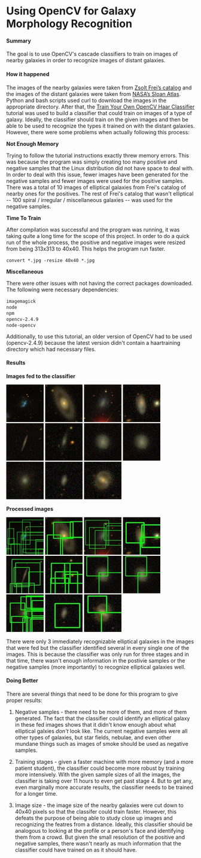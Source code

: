 # Using OpenCV for Galaxy Morphology Recognition 

#### Summary
The goal is to use OpenCV's cascade classifiers to train on images of nearby galaxies in order to  recognize images of distant galaxies. 

#### How it happened
The images of the nearby galaxies were taken from [Zsolt Frei’s catalog](http://www.zsolt-frei.net/catalog.htm) and the images of the distant galaxies were taken from [NASA’s Sloan Atlas](http://www.nsatlas.org/). Python and bash scripts used curl to download the images in the appropriate directory. After that, the [Train Your Own OpenCV Haar Classifier](http://coding-robin.de/2013/07/22/train-your-own-opencv-haar-classifier.html) tutorial was used to build a classifier that could train on images of a type of galaxy. Ideally, the classifier should train on the given images and then be able to be used to recognize the types it trained on with the distant galaxies. However, there were some problems when actually following this process:

**Not Enough Memory**

Trying to follow the tutorial instructions exactly threw memory errors. This was because the program was simply creating too many positive and negative samples that the Linux distribution did not have space to deal with. In order to deal with this issue, fewer images have been generated for the negative samples and fewer images were used for the positive samples. There was a total of 10 images of elliptical galaxies from Frei's catalog of nearby ones for the positives. The rest of Frei's catalog that wasn't elliptical -- 100 spiral / irregular / miscellaneous galaxies -- was used for the negative samples. 


**Time To Train**

After compilation was successful and the program was running, it was taking quite a long time for the scope of this project. In order to do a quick run of the whole process, the positive and negative images were resized from being 313x313 to 40x40. This helps the program run faster. 

```shell
convert *.jpg -resize 40x40 *.jpg 
```
**Miscellaneous**

There were other issues with not having the correct packages downloaded. The following were necessary dependencies:
```
imagemagick
node
npm
opencv-2.4.9
node-opencv
``` 

Additionally, to use this tutorial, an older version of OpenCV had to be used (opencv-2.4.9) because the latest version didn't contain a haartraining directory which had necessary files. 

#### Results

**Images fed to the classifier**

![](/classifier/J094401.87-003832.1-irg.cutout.jpg)
![](/classifier/J094651.40-010228.5-irg.cutout.jpg)
![](/classifier/J094446.23-004118.2-irg.cutout.jpg)
![](/classifier/J094700.41-002430.2-irg.cutout.jpg)
![](/classifier/J094622.67-000759.3-irg.cutout.jpg)
![](/classifier/J094725.62-001626.6-irg.cutout.jpg)
![](/classifier/J094628.56-002603.4-irg.cutout.jpg)
![](/classifier/J094628.56-002603.4-irg.cutout.jpg)
![](/classifier/J094842.33-002114.4-irg.cutout.jpg)
![](/classifier/J094631.60-005917.7-irg.cutout.jpg)
![](/classifier/J094919.08+000144.0-irg.cutout.jpg)

**Processed images**

![](/classifier/J094401.87-003832.1-irg.cutoutprocessed.jpg)
![](/classifier/J094651.40-010228.5-irg.cutoutprocessed.jpg)
![](/classifier/J094446.23-004118.2-irg.cutoutprocessed.jpg)
![](/classifier/J094700.41-002430.2-irg.cutoutprocessed.jpg)
![](/classifier/J094622.67-000759.3-irg.cutoutprocessed.jpg)
![](/classifier/J094725.62-001626.6-irg.cutoutprocessed.jpg)
![](/classifier/J094628.56-002603.4-irg.cutoutprocessed.jpg)
![](/classifier/J094628.56-002603.4-irg.cutoutprocessed.jpg)
![](/classifier/J094842.33-002114.4-irg.cutoutprocessed.jpg)
![](/classifier/J094631.60-005917.7-irg.cutoutprocessed.jpg)
![](/classifier/J094919.08+000144.0-irg.cutoutprocessed.jpg)

There were only 3 immediately recognizable elliptical galaxies in the images that were fed but the classifier identified several in every single one of the images. This is because the classifier was only run for three stages and in that time, there wasn't enough information in the postivie samples or the negative samples (more importantly) to recognize elliptical galaxies well.

#### Doing Better

There are several things that need to be done for this program to give proper results:

1. Negative samples - there need to be more of them, and more of them generated. The fact that the classifier could identify an elliptical galaxy in these fed images shows that it didn't know enough about what elliptical galxies *don't* look like. The current negative samples were all other types of galaxies, but star fields, nebulae, and even other mundane things such as images of smoke should be used as negative samples. 

1. Training stages - given a faster machine with more memory (and a more patient student), the classifier could become more robust by training more intensively. With the given sample sizes of all the images, the classifier is taking over 11 hours to even get past stage 4. But to get any, even marginally more accurate results, the classifier needs to be trained for a longer time.

1. Image size - the image size of the nearby galaxies were cut down to 40x40 pixels so that the classifer could train faster. However, this defeats the purpose of being able to study close up images and recognizing the featres from a distance. Ideally, this classifier should be analogous to looking at the profile or a person's face and identifying them from a crowd. But given the small resolution of the positive and negative samples, there wasn't nearly as much information that the classifier could have trained on as it should have. 
